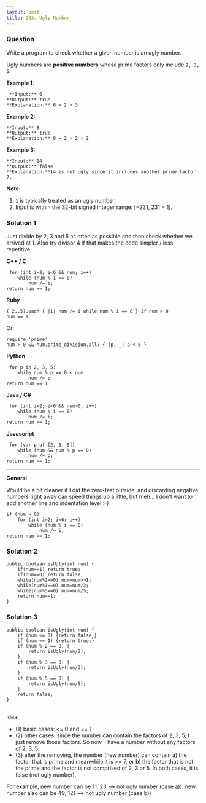 ```yaml
---
layout: post
title: 263. Ugly Number
---
```

### Question
Write a program to check whether a given number is an ugly number.

Ugly numbers are **positive numbers** whose prime factors only include `2, 3,
5`.

 **Example 1:**

    
    
     **Input:** 6
    **Output:** true
    **Explanation:** 6 = 2 × 3

**Example 2:**

    
    
    **Input:** 8
    **Output:** true
    **Explanation:** 8 = 2 × 2 × 2
    

**Example 3:**

    
    
    **Input:** 14
    **Output:** false 
    **Explanation:**14 is not ugly since it includes another prime factor 7.
    

**Note:**

  1. `1` is typically treated as an ugly number.
  2. Input is within the 32-bit signed integer range: [−231,  231 − 1].

### Solution 1
Just divide by 2, 3 and 5 as often as possible and then check whether we
arrived at 1. Also try divisor 4 if that makes the code simpler / less
repetitive.

 **C++ / C**

    
    
     for (int i=2; i<6 && num; i++)
        while (num % i == 0)
            num /= i;
    return num == 1;
    

**Ruby**

    
    
    ( 2..5).each { |i| num /= i while num % i == 0 } if num > 0
    num == 1
    

Or:

    
    
    require 'prime'
    num > 0 && num.prime_division.all? { |p, _| p < 6 }
    

**Python**

    
    
     for p in 2, 3, 5:
        while num % p == 0 < num:
            num /= p
    return num == 1
    

**Java / C#**

    
    
     for (int i=2; i<6 && num>0; i++)
        while (num % i == 0)
            num /= i;
    return num == 1;
    

**Javascript**

    
    
     for (var p of [2, 3, 5])
        while (num && num % p == 0)
            num /= p;
    return num == 1;
    

* * *

**General**

Would be a bit cleaner if I did the zero-test outside, and discarding negative
numbers right away can speed things up a little, but meh... I don't want to
add another line and indentation level :-)

    
    
    if (num > 0)
        for (int i=2; i<6; i++)
            while (num % i == 0)
                num /= i;
    return num == 1;


### Solution 2
    
    
    public boolean isUgly(int num) {
        if(num==1) return true;
        if(num==0) return false;
    	while(num%2==0) num=num>>1;
    	while(num%3==0) num=num/3;
    	while(num%5==0) num=num/5;
        return num==1;
    }


### Solution 3
    
    
    public boolean isUgly(int num) {
        if (num <= 0) {return false;}
        if (num == 1) {return true;}
        if (num % 2 == 0) {
            return isUgly(num/2);
        }
        if (num % 3 == 0) {
            return isUgly(num/3);
        }
        if (num % 5 == 0) {
            return isUgly(num/5);
        }
        return false;
    }
    

* * *

idea:

  * (1) basic cases: <= 0 and == 1
  * (2) other cases: since the number can contain the factors of 2, 3, 5, I just remove those factors. So now, I have a number without any factors of 2, 3, 5.
  * (3) after the removing, the number (new number) can contain a) the factor that is prime and meanwhile it is >= 7, or b) the factor that is not the prime and the factor is not comprised of 2, 3 or 5. In both cases, it is false (not ugly number).

For example, new number can be 11, 23 --> not ugly number (case a)). new
number also can be 49, 121 --> not ugly number (case b))



